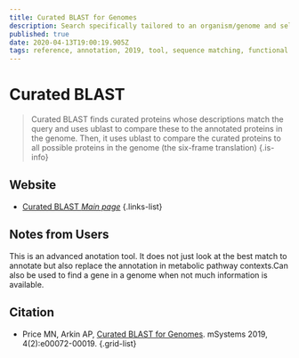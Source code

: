 ```yaml
---
title: Curated BLAST for Genomes
description: Search specifically tailored to an organism/genome and select characterization description terms
published: true
date: 2020-04-13T19:00:19.905Z
tags: reference, annotation, 2019, tool, sequence matching, functional association, specialized search, data capture, text search, metabolic reconstruction, metabolism, homology
---
```


# Curated BLAST

> Curated BLAST finds curated proteins whose descriptions match the query and uses ublast to compare these to the annotated proteins in the genome. Then, it uses ublast to compare the curated proteins to all possible proteins in the genome (the six-frame translation)
{.is-info}

## Website

- [Curated BLAST *Main page*](http://papers.genomics.lbl.gov/cgi-bin/genomeSearch.cgi)
{.links-list}

## Notes from Users
This is an advanced anotation tool. It does not just look at the best match to annotate but also replace the annotation in metabolic pathway contexts.Can also be used to find a gene in a genome when not much information is available.

## Citation

- Price MN, Arkin AP, [Curated BLAST for Genomes](https://msystems.asm.org/content/4/2/e00072-19.full). mSystems 2019, 4(2):e00072-00019.
{.grid-list}